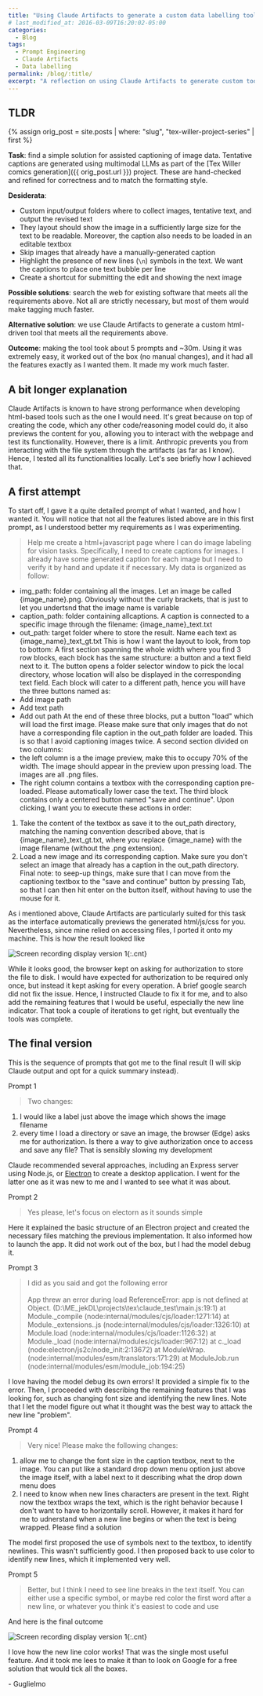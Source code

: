 ```yaml
---
title: "Using Claude Artifacts to generate a custom data labelling tool"
# last_modified_at: 2016-03-09T16:20:02-05:00
categories:
  - Blog
tags:
  - Prompt Engineering
  - Claude Artifacts
  - Data labelling
permalink: /blog/:title/
excerpt: "A reflection on using Claude Artifacts to generate custom tools in minutes, applied to the labeling of Tex Willer comics."
---
```


## TLDR

{% assign orig_post = site.posts | where: "slug", "tex-willer-project-series" | first %}

**Task**: find a simple solution for assisted captioning of image data. Tentative captions are generated using multimodal LLMs as part of the [Tex Willer comics generation]({{ orig_post.url }}) project. These are hand-checked and refined for correctness and to match the formatting style.

**Desiderata**: 
- Custom input/output folders where to collect images, tentative text, and output the revised text
- They layout should show the image in a sufficiently large size for the text to be readable. Moreover, the caption also needs to be loaded in an editable textbox
- Skip images that already have a manually-generated caption
- Highlight the presence of new lines (`\n`) symbols in the text. We want the captions to place one text bubble per line
- Create a shortcut for submitting the edit and showing the next image

**Possible solutions**: search the web for existing software that meets all the requirements above. Not all are strictly necessary, but most of them would make tagging much faster.

**Alternative solution**: we use Claude Artifacts to generate a custom html-driven tool that meets all the requirements above.

**Outcome**: making the tool took about 5 prompts and ~30m. Using it was extremely easy, it worked out of the box (no manual changes), and it had all the features exactly as I wanted them. It made my work much faster.

## A bit longer explanation

Claude Artifacts is known to have strong performance when developing html-based tools such as the one I would need. It's great because on top of creating the code, which any other code/reasoning model could do, it also previews the content for you, allowing you to interact with the webpage and test its functionality. However, there is a limit. Anthropic prevents you from interacting with the file system through the artifacts (as far as I know). Hence, I tested all its functionalities locally. Let's see briefly how I achieved that.

## A first attempt

To start off, I gave it a quite detailed prompt of what I wanted, and how I wanted it. You will notice that not all the features listed above are in this first prompt, as I understood better my requirements as I was experimenting.

>Help me create a html+javascript page where I can do image labeling for vision tasks. Specifically, I need to create captions for images. I already have some generated caption for each image but I need to verify it by hand and update it if necessary.
My data is organized as follow:
- img_path: folder containing all the images. Let an image be called {image_name}.png. Obviously without the curly brackets, that is just to let you undertsnd that the image name is variable
- caption_path: folder containing allcaptions. A caption is connected to a specific image through the filename: {image_name}_text.txt
- out_path: target folder where to store the result. Name each text as {image_name}_text_gt.txt
This is how I want the layout to look, from top to bottom:
A first section spanning the whole width where you find 3 row blocks, each block has the same structure: a button and a text field next to it. The button opens a folder selector window to pick the local directory, whose location will also be displayed in the corresponding text field. Each block will cater to a different path, hence you will have the three buttons named as:
- Add image path
- Add text path
- Add out path
At the end of these three blocks, put a button "load" which will load the first image. Please make sure that only images that do not have a corresponding file caption in the out_path folder are loaded. This is so that I avoid captioning images twice.
A second section divided on two columns: 
- the left column is a the image preview, make this to occupy 70% of the width. The image should appear in the preview upon pressing load. The images are all .png files. 
- The right column contains a textbox with the corresponding caption pre-loaded. Please automatically lower case the text. 
The third block contains only a centered button named "save and continue". Upon clicking, I want you to execute these actions in order:
1. Take the content of the textbox as save it to the out_path directory, matching the naming convention described above, that is {image_name}_text_gt.txt, where you replace {image_name} with the image filename (without the .png extension).
2. Load a new image and its corresponding caption. Make sure you don't select an image that already has a caption in the out_path directory.
Final note: to seep-up things, make sure that I can move from the captioning textbox to the "save and continue" button by pressing Tab, so that I can then hit enter on the button itself, without having to use the mouse for it.

As i mentioned above, Claude Artifacts are particularly suited for this task as the interface automatically previews the generated html/js/css for you. Nevertheless, since mine relied on accessing files, I ported it onto my machine. This is how the result looked like

![Screen recording display version 1](/assets/posts/claude-artifacts-for-tex/tw_claude_v1.webp){:.cnt}

While it looks good, the browser kept on asking for authorization to store the file to disk. I would have expected for authorization to be required only once, but instead it kept asking for every operation. A brief google search did not fix the issue. Hence, I instructed Claude to fix it for me, and to also add the remaining features that I would be useful, especially the new line indicator. That took a couple of iterations to get right, but eventually the tools was complete.

## The final version 

This is the sequence of prompts that got me to the final result (I will skip Claude output and opt for a quick summary instead).

Prompt 1
>Two changes:
1. I would like a label just above the image which shows the image filename
2. every time I load a directory or save an image, the browser (Edge) asks me for authorization. Is there a way to give authorization once to access and save any file? That is sensibly slowing my development

Claude recommended several approaches, including an Express server using Node.js, or [Electron](https://www.electronjs.org/) to create a desktop application. I went for the latter one as it was new to me and I wanted to see what it was about.

Prompt 2
>Yes please, let's focus on electorn as it sounds simple

Here it explained the basic structure of an Electron project and created the necessary files matching the previous implementation. It also informed how to launch the app. It did not work out of the box, but I had the model debug it.

Prompt 3
>I did as you said and got the following error 
<br><br>
App threw an error during load
ReferenceError: app is not defined
    at Object.<anonymous> (D:\ME_jekDL\projects\tex\claude_test\main.js:19:1)
    at Module._compile (node:internal/modules/cjs/loader:1271:14)
    at Module._extensions..js (node:internal/modules/cjs/loader:1326:10)
    at Module.load (node:internal/modules/cjs/loader:1126:32)
    at Module._load (node:internal/modules/cjs/loader:967:12)
    at c._load (node:electron/js2c/node_init:2:13672)
    at ModuleWrap.<anonymous> (node:internal/modules/esm/translators:171:29)
    at ModuleJob.run (node:internal/modules/esm/module_job:194:25)

I love having the model debug its own errors! It provided a simple fix to the error. Then, I proceeded with describing the remaining features that I was looking for, such as changing font size and identifying the new lines. Note that I let the model figure out what it thought was the best way to attack the new line "problem".

Prompt 4
>Very nice! Please make the following changes:
1. allow me to change the font size in the caption textbox, next to the image. You can put like a standard drop down menu option just above the image itself, with a label next to it describing what the drop down menu does
2. I need to know when new lines characters are present in the text. Right now the textbox wraps the text, which is the right behavior because I don't want to have to horizontally scroll. However, it makes it hard for me to udnerstand when a new line begins or when the text is being wrapped. Please find a solution

The model first proposed the use of symbols next to the textbox, to identify newlines. This wasn't sufficiently good. I then proposed back to use color to identify new lines, which it implemented very well.

Prompt 5
>Better, but I think I need to see line breaks in the text itself. You can either use a specific symbol, or maybe red color the first word after a new line, or whatever you think it's easiest to code and use

And here is the final outcome

![Screen recording display version 1](/assets/posts/claude-artifacts-for-tex/tw_claude_v2.webp){:.cnt}

I love how the new line color works! That was the single most useful feature. And it took me lees to make it than to look on Google for a free solution that would tick all the boxes.

\- Guglielmo